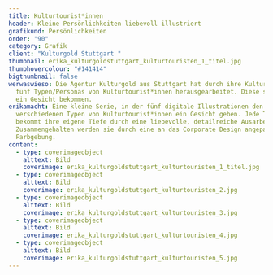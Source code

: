```yaml
---
title: Kulturtourist*innen
header: Kleine Persönlichkeiten liebevoll illustriert
grafikund: Persönlichkeiten
order: "90"
category: Grafik
client: "Kulturgold Stuttgart "
thumbnail: erika_kulturgoldstuttgart_kulturtouristen_1_titel.jpg
thumbhovercolour: "#141414"
bigthumbnail: false
werwaswieso: Die Agentur Kulturgold aus Stuttgart hat durch ihre Kulturforschung
  fünf Typen/Personas von Kulturtourist*innen herausgearbeitet. Diese sollen nun
  ein Gesicht bekommen.
erikamacht: Eine kleine Serie, in der fünf digitale Illustrationen den
  verschiedenen Typen von Kulturtourist*innen ein Gesicht geben. Jede Typologie
  bekommt ihre eigene Tiefe durch eine liebevolle, detailreiche Ausarbeitung.
  Zusammengehalten werden sie durch eine an das Corporate Design angepasste
  Farbgebung.
content:
  - type: coverimageobject
    alttext: Bild
    coverimage: erika_kulturgoldstuttgart_kulturtouristen_1_titel.jpg
  - type: coverimageobject
    alttext: Bild
    coverimage: erika_kulturgoldstuttgart_kulturtouristen_2.jpg
  - type: coverimageobject
    alttext: Bild
    coverimage: erika_kulturgoldstuttgart_kulturtouristen_3.jpg
  - type: coverimageobject
    alttext: Bild
    coverimage: erika_kulturgoldstuttgart_kulturtouristen_4.jpg
  - type: coverimageobject
    alttext: Bild
    coverimage: erika_kulturgoldstuttgart_kulturtouristen_5.jpg
---
```

